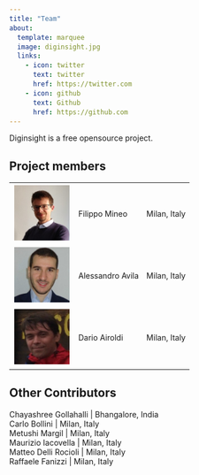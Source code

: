 ```yaml
---
title: "Team"
about:
  template: marquee
  image: diginsight.jpg
  links:
    - icon: twitter
      text: twitter
      href: https://twitter.com
    - icon: github
      text: Github
      href: https://github.com
---
```


Diginsight is a free opensource project.

## Project members

|  |  |  |
|-------|------|---------|
| <img src="Filippo Mineo.jpg" alt="Alt text" width="100" height="100" style="margin:2px"> | Filippo Mineo | Milan, Italy |
| <img src="Alessandro Avila.jpg" alt="Alt text" width="100" height="100" style="margin:2px">  | Alessandro Avila | Milan, Italy |
| <img src="Dario Airoldi.jpg" alt="Alt text" width="100" height="100" style="margin:2px">  | Dario Airoldi | Milan, Italy |

## Other Contributors

Chayashree Gollahalli | Bhangalore, India<br>
Carlo Bollini | Milan, Italy<br>
Metushi Margil | Milan, Italy<br>
Maurizio Iacovella | Milan, Italy<br>
Matteo Delli Rocioli | Milan, Italy<br>
Raffaele Fanizzi | Milan, Italy<br>
